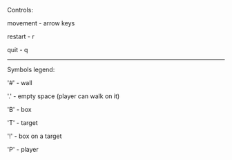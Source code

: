 

Controls:

movement - arrow keys

restart - r

quit - q

-----------

Symbols legend:

'#' - wall

'.' - empty space (player can walk on it)

'B' - box

'T' - target

'!' - box on a target

'P' - player
